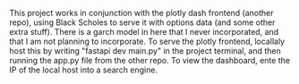 This project works in conjunction with the plotly dash frontend (another repo), using Black Scholes to serve it with options data (and some other extra stuff). There is a garch model in here that I never incorporated, and that I am not planning to incorporate.
To serve the plotly frontend, locallaly host this by writing "fastapi dev main.py" in the project terminal, and then running the app.py file from the other repo. To view the dashboard, ente the IP of the local host into a search engine.
